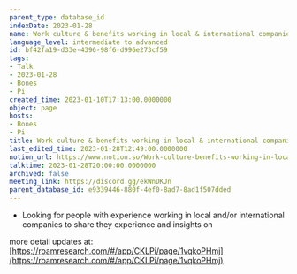 ```yaml
---
parent_type: database_id
indexDate: 2023-01-28
name: Work culture & benefits working in local & international companies
language_level: intermediate to advanced
id: bf42fa19-d33e-4396-98f6-d996e273cf59
tags:
- Talk
- 2023-01-28
- Bones
- Pi
created_time: 2023-01-10T17:13:00.0000000
object: page
hosts:
- Bones
- Pi
title: Work culture & benefits working in local & international companies
last_edited_time: 2023-01-28T12:49:00.0000000
notion_url: https://www.notion.so/Work-culture-benefits-working-in-local-international-companies-bf42fa19d33e439698f6d996e273cf59
talktime: 2023-01-28T20:00:00.0000000
archived: false
meeting_link: https://discord.gg/ekWnDKJn
parent_database_id: e9339446-880f-4ef0-8ad7-8ad1f507dded
---
```


   - Looking for people with experience working in local and/or international companies to share they experience and insights on

more detail updates at:
[https://roamresearch.com/#/app/CKLPi/page/1vqkoPHmj](https://roamresearch.com/#/app/CKLPi/page/1vqkoPHmj)

























